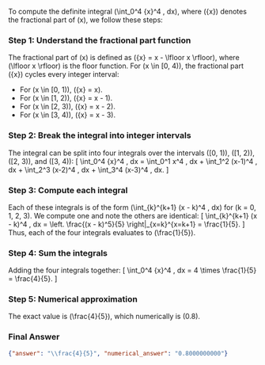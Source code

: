 To compute the definite integral \(\int_0^4 \{x\}^4 \, dx\), where \(\{x\}\) denotes the fractional part of \(x\), we follow these steps:

### Step 1: Understand the fractional part function
The fractional part of \(x\) is defined as \(\{x\} = x - \lfloor x \rfloor\), where \(\lfloor x \rfloor\) is the floor function. For \(x \in [0, 4)\), the fractional part \(\{x\}\) cycles every integer interval:
- For \(x \in [0, 1)\), \(\{x\} = x\).
- For \(x \in [1, 2)\), \(\{x\} = x - 1\).
- For \(x \in [2, 3)\), \(\{x\} = x - 2\).
- For \(x \in [3, 4)\), \(\{x\} = x - 3\).

### Step 2: Break the integral into integer intervals
The integral can be split into four integrals over the intervals \([0, 1)\), \([1, 2)\), \([2, 3)\), and \([3, 4)\):
\[
\int_0^4 \{x\}^4 \, dx = \int_0^1 x^4 \, dx + \int_1^2 (x-1)^4 \, dx + \int_2^3 (x-2)^4 \, dx + \int_3^4 (x-3)^4 \, dx.
\]

### Step 3: Compute each integral
Each of these integrals is of the form \(\int_{k}^{k+1} (x - k)^4 \, dx\) for \(k = 0, 1, 2, 3\). We compute one and note the others are identical:
\[
\int_{k}^{k+1} (x - k)^4 \, dx = \left. \frac{(x - k)^5}{5} \right|_{x=k}^{x=k+1} = \frac{1}{5}.
\]
Thus, each of the four integrals evaluates to \(\frac{1}{5}\).

### Step 4: Sum the integrals
Adding the four integrals together:
\[
\int_0^4 \{x\}^4 \, dx = 4 \times \frac{1}{5} = \frac{4}{5}.
\]

### Step 5: Numerical approximation
The exact value is \(\frac{4}{5}\), which numerically is \(0.8\).

### Final Answer
```json
{"answer": "\\frac{4}{5}", "numerical_answer": "0.8000000000"}
```